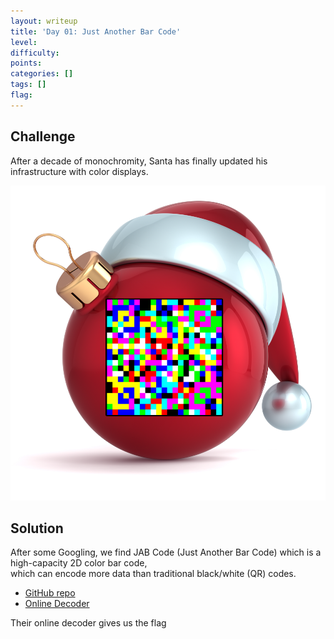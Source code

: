 ```yaml
---
layout: writeup
title: 'Day 01: Just Another Bar Code'
level:
difficulty:
points:
categories: []
tags: []
flag:
---
```

## Challenge

After a decade of monochromity, Santa has finally updated his
infrastructure with color displays.

![](writeupfiles/HV18_Ball_Day1_color.png)

## Solution

After some Googling, we find JAB Code (Just Another Bar Code) which is a
high-capacity 2D color bar code,  
which can encode more data than traditional black/white (QR) codes.

* [GitHub repo][1]
* [Online Decoder][2]

Their online decoder gives us the flag



[1]: https://github.com/jabcode/jabcode
[2]: https://jabcode.org/scan
